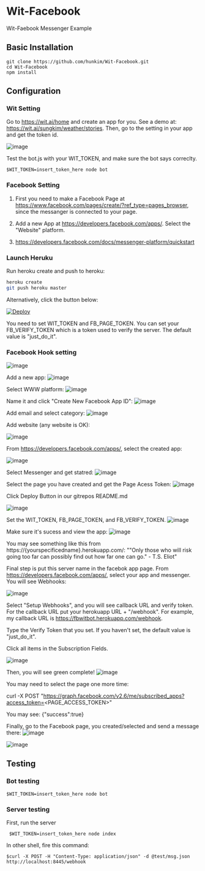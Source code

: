 # Wit-Facebook
Wit-Faebook Messenger Example 
## Basic Installation
 ```
git clone https://github.com/hunkim/Wit-Facebook.git
cd Wit-Facebook
npm install
 ```

## Configuration 
### Wit Setting
Go to https://wit.ai/home and create an app for you. See a demo at: https://wit.ai/sungkim/weather/stories.
Then, go to the setting in your app and get the token id. 

![image](https://cloud.githubusercontent.com/assets/901975/14749703/a88113de-08f3-11e6-834d-6ea1f5b929ae.png)

Test the bot.js with your WIT_TOKEN, and make sure the bot says correclty.
 ```
 $WIT_TOKEN=insert_token_here node bot 
 ```
### Facebook Setting
1. First you need to make a Facebook Page at https://www.facebook.com/pages/create/?ref_type=pages_browser, since the messanger is connected to your page.
2. Add a new App at https://developers.facebook.com/apps/. Select the "Website" platform.

3. https://developers.facebook.com/docs/messenger-platform/quickstart
### Launch Heruku 

Run heroku create and push to heroku:
```bash
heroku create
git push heroku master
```

Alternatively, click the button below:

[![Deploy](https://www.herokucdn.com/deploy/button.svg)](https://heroku.com/deploy)

You need to set WIT_TOKEN and FB_PAGE_TOKEN. You can set your FB_VERIFY_TOKEN which is a token used to verify the server. The default value is "just_do_it".

### Facebook Hook setting


![image](https://cloud.githubusercontent.com/assets/901975/14749703/a88113de-08f3-11e6-834d-6ea1f5b929ae.png)

Add a new app: 
![image](https://cloud.githubusercontent.com/assets/901975/14749884/91404432-08f4-11e6-9b75-05b0c1994a91.png)

Select WWW platform: 
![image](https://cloud.githubusercontent.com/assets/901975/14749894/a2b1be6c-08f4-11e6-95c8-981afbef4fe1.png)

Name it and click  "Create New Facebook App ID":
![image](https://cloud.githubusercontent.com/assets/901975/14749905/b557bf80-08f4-11e6-8218-2dd8dc7d529c.png)

Add email and select category:
![image](https://cloud.githubusercontent.com/assets/901975/14749960/ef969b94-08f4-11e6-9fa6-3294a47fcf4e.png)

Add website (any website is OK):

![image](https://cloud.githubusercontent.com/assets/901975/14749987/1a11c8a8-08f5-11e6-8230-78b1106721af.png)

From https://developers.facebook.com/apps/, select the created app:

![image](https://cloud.githubusercontent.com/assets/901975/14750039/53efba6c-08f5-11e6-871d-66739fa38109.png)

Select Messenger and get statred:
![image](https://cloud.githubusercontent.com/assets/901975/14750051/6733be3e-08f5-11e6-9da7-a35eb2720298.png)

Select the page you have created and get the Page Acess Token:
![image](https://cloud.githubusercontent.com/assets/901975/14750082/892b295a-08f5-11e6-925a-812c43da654d.png)

Click Deploy Button in our gitrepos README.md

![image](https://cloud.githubusercontent.com/assets/901975/14750146/d8de82f8-08f5-11e6-8b65-57942f8074d3.png)

Set the WIT_TOKEN, FB_PAGE_TOKEN, and FB_VERIFY_TOKEN.
![image](https://cloud.githubusercontent.com/assets/901975/14750245/627a5d20-08f6-11e6-9672-f19b3719eb2b.png)

Make sure it's sucess and view the app:
![image](https://cloud.githubusercontent.com/assets/901975/14750332/d59fad46-08f6-11e6-9f24-16fff6b98898.png)

You may see something like this from https://{yourspecificedname}.herokuapp.com/:
""Only those who will risk going too far can possibly find out how far one can go." - T.S. Eliot"

Final step is put this server name in the facebok app page. From https://developers.facebook.com/apps/, select your app and messenger. You will see Webhooks:

![image](https://cloud.githubusercontent.com/assets/901975/14750370/0d98de98-08f7-11e6-8c6b-85733dab4fb4.png)

Select "Setup Webhooks", and you will see callback URL and verify token. For the callback URL put your herokuapp URL + "/webhook". For example, my callback URL is https://fbwitbot.herokuapp.com/webhook. 

Type the Verify Token
 that you set. If you haven't set, the default value is "just_do_it". 

Click all items in the Subscription Fields.

![image](https://cloud.githubusercontent.com/assets/901975/14750713/c64e4ee0-08f8-11e6-8745-2ebc746ae367.png)

Then, you will see green complete! 
![image](https://cloud.githubusercontent.com/assets/901975/14750734/e59c1016-08f8-11e6-9333-fbb7c92dd342.png)

You may need to select the page one more time:

curl -X POST "https://graph.facebook.com/v2.6/me/subscribed_apps?access_token=<PAGE_ACCESS_TOKEN>"

You may see: 
{"success":true}

Finally, go to the Facebook page, you created/selected and send a message there:
![image](https://cloud.githubusercontent.com/assets/901975/14750786/20ddf0a4-08f9-11e6-9c9c-719d1020e5d8.png)

![image](https://cloud.githubusercontent.com/assets/901975/14751164/2a485e2a-08fb-11e6-9a98-fd79bb0773f7.png)







 





## Testing
### Bot testing
 ```
 $WIT_TOKEN=insert_token_here node bot 
 ```

### Server testing
First, run the server
```
 $WIT_TOKEN=insert_token_here node index 
 ```
 In other shell, fire this command:
 ```
 $curl -X POST -H "Content-Type: application/json" -d @test/msg.json http://localhost:8445/webhook
```
 
 

